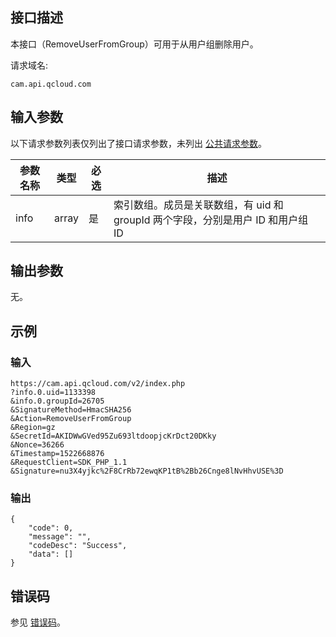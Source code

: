 ## 接口描述

本接口（RemoveUserFromGroup）可用于从用户组删除用户。

请求域名:

```
cam.api.qcloud.com
```

## 输入参数

以下请求参数列表仅列出了接口请求参数，未列出 [公共请求参数](http://tce.fsphere.cn/document/api/213/6976)。

| 参数名称 | 类型  | 必选 | 描述                                                         |
| -------- | ----- | ---- | ------------------------------------------------------------ |
| info     | array | 是   | 索引数组。成员是关联数组，有 uid 和 groupId 两个字段，分别是用户 ID 和用户组 ID |

## 输出参数

无。

## 示例

### 输入

```
https://cam.api.qcloud.com/v2/index.php
?info.0.uid=1133398
&info.0.groupId=26705
&SignatureMethod=HmacSHA256
&Action=RemoveUserFromGroup
&Region=gz
&SecretId=AKIDWwGVed95Zu693ltdoopjcKrDct20DKky
&Nonce=36266
&Timestamp=1522668876
&RequestClient=SDK_PHP_1.1
&Signature=nu3X4yjkc%2F8CrRb72ewqKP1tB%2Bb26Cnge8lNvHhvUSE%3D
```

### 输出

```
{
    "code": 0,
    "message": "",
    "codeDesc": "Success",
    "data": []
}
```

## 错误码

参见 [错误码](http://tce.fsphere.cn/document/product/598/13884)。